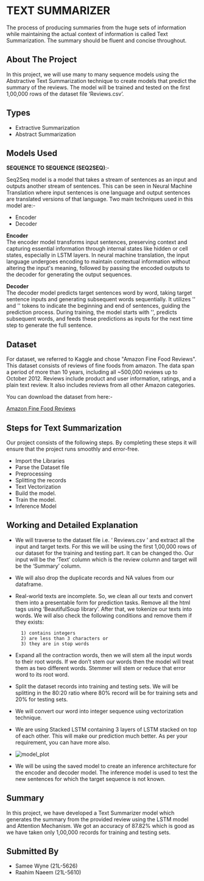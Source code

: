 
# TEXT SUMMARIZER

The process of producing summaries from the huge sets of information while maintaining the actual context of information is called Text Summarization. The summary should be fluent and concise throughout.


## About The Project

In this project, we will use many to many sequence models using the Abstractive Text Summarization technique to create models that predict the summary of the reviews. The model will be trained and tested on the first 1,00,000 rows of the dataset file ‘Reviews.csv’.
## Types

- Extractive Summarization
- Abstract Summarization
## Models Used

**SEQUENCE TO SEQUENCE (SEQ2SEQ)**:-    

Seq2Seq model is a model that takes a stream of sentences as an input and outputs another stream of sentences. This can be seen in Neural Machine Translation where input sentences is one language and output sentences are translated versions of that language. Two main techniques used in this model are:-

- Encoder
- Decoder

**Encoder**     
The encoder model transforms input sentences, preserving context and capturing essential information through internal states like hidden or cell states, especially in LSTM layers. In neural machine translation, the input language undergoes encoding to maintain contextual information without altering the input's meaning, followed by passing the encoded outputs to the decoder for generating the output sequences.

**Decoder**     
The decoder model predicts target sentences word by word, taking target sentence inputs and generating subsequent words sequentially. It utilizes '<start>' and '<end>' tokens to indicate the beginning and end of sentences, guiding the prediction process. During training, the model starts with '<start>', predicts subsequent words, and feeds these predictions as inputs for the next time step to generate the full sentence.

## Dataset

For dataset, we referred to Kaggle and chose "Amazon Fine Food Reviews". This dataset consists of reviews of fine foods from amazon. The data span a period of more than 10 years, including all ~500,000 reviews up to October 2012. Reviews include product and user information, ratings, and a plain text review. It also includes reviews from all other Amazon categories.

You can download the dataset from here:-

[Amazon Fine Food Reviews](https://www.kaggle.com/datasets/snap/amazon-fine-food-reviews)
## Steps for Text Summarization

Our project consists of the following steps. By completing these steps it will ensure that the project runs smoothly and error-free.

- Import the Libraries
- Parse the Dataset file
- Preprocessing
- Splitting the records
- Text Vectorization
- Build the model.
- Train the model.
- Inference Model

## Working and Detailed Explanation

- We will traverse to the dataset file i.e. ‘ Reviews.csv ’ and extract all the input and target texts. For this we will be using the first 1,00,000 rows of our dataset for the training and testing part. It can be changed tho. Our input will be the ‘Text’ column which is the review column and target will be the ‘Summary’ column.
- We will also drop the duplicate records and NA values from our dataframe.
- Real-world texts are incomplete. So, we clean all our texts and convert them into a presentable form for prediction tasks. Remove all the html tags using ‘BeautifulSoup library’. After that, we tokenize our texts into words. We will also check the following conditions and remove them if they exists:

        1) contains integers
        2) are less than 3 characters or
        3) they are in stop words

- Expand all the contraction words, then we will stem all the input words to their root words. If we don’t stem our words then the model will treat them as two different words. Stemmer will stem or reduce that error word to its root word.

- Split the dataset records into training and testing sets. We will be splitting in the 80:20 ratio where 80% record will be for training sets and 20% for testing sets.

- We will convert our word into integer sequence using vectorization technique.

- We are using Stacked LSTM containing 3 layers of LSTM stacked on top of each other. This will make our prediction much better. As per your requirement, you can have more also.

- ![model_plot](https://github.com/sameewyne/Text-Summarizer-AI-/assets/113854930/424959f5-3412-4e25-bf03-c69b76892afc)

- We will be using the saved model to create an inference architecture for the encoder and decoder model. The inference model is used to test the new sentences for which the target sequence is not known.
## Summary

In this project, we have developed a Text Summarizer model which generates the summary from the provided review using the LSTM model and Attention Mechanism. We got an accuracy of 87.82% which is good as we have taken only 1,00,000 records for training and testing sets.
## Submitted By

- Samee Wyne (21L-5626)
- Raahim Naeem (21L-5610)
